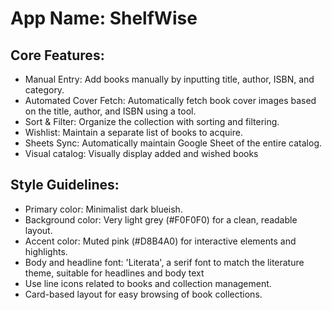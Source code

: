 # **App Name**: ShelfWise

## Core Features:

- Manual Entry: Add books manually by inputting title, author, ISBN, and category.
- Automated Cover Fetch: Automatically fetch book cover images based on the title, author, and ISBN using a tool.
- Sort & Filter: Organize the collection with sorting and filtering.
- Wishlist: Maintain a separate list of books to acquire.
- Sheets Sync: Automatically maintain Google Sheet of the entire catalog.
- Visual catalog: Visually display added and wished books

## Style Guidelines:

- Primary color: Minimalist dark blueish.
- Background color: Very light grey (#F0F0F0) for a clean, readable layout.
- Accent color: Muted pink (#D8B4A0) for interactive elements and highlights.
- Body and headline font: 'Literata', a serif font to match the literature theme, suitable for headlines and body text
- Use line icons related to books and collection management.
- Card-based layout for easy browsing of book collections.